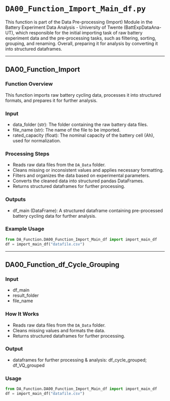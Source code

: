 # `DA00_Function_Import_Main_df.py`

This function is part of the Data Pre-processing (Import) Module in the Battery Experiment Data Analysis - University of Twente (BattExpDataAna-UT), which responsible for the initial importing task of raw battery experiment data and the pre-processing tasks, such as filtering, sorting, grouping, and renaming. Overall, preparing it for analysis by converting it into structured dataframes.

---
## DA00_Function_Import
### Function Overview
This function imports raw battery cycling data, processes it into structured formats, and prepares it for further analysis.

### Input
- data_folder (str): The folder containing the raw battery data files.
- file_name (str): The name of the file to be imported.
- rated_capacity (float): The nominal capacity of the battery cell (Ah), used for normalization.

### Processing Steps
- Reads raw data files from the `DA_Data` folder.
- Cleans missing or inconsistent values and applies necessary formatting.
- Filters and organizes the data based on experimental parameters.
- Converts the cleaned data into structured pandas DataFrames.
- Returns structured dataframes for further processing.

### Outputs
- df_main (DataFrame): A structured dataframe containing pre-processed battery cycling data for further analysis.

### Example Usage
```python
from DA_Function.DA00_Function_Import_Main_df import import_main_df
df = import_main_df("datafile.csv")
```




---
## DA00_Function_df_Cycle_Grouping
### Input
- df_main
- result_folder
- file_name

### How It Works
- Reads raw data files from the `DA_Data` folder.
- Cleans missing values and formats the data.
- Returns structured dataframes for further processing.

### Output
- dataframes for further processing & analysis: df_cycle_grouped; df_VQ_grouped

### Usage
```python
from DA_Function.DA00_Function_Import_Main_df import import_main_df
df = import_main_df("datafile.csv")
```
